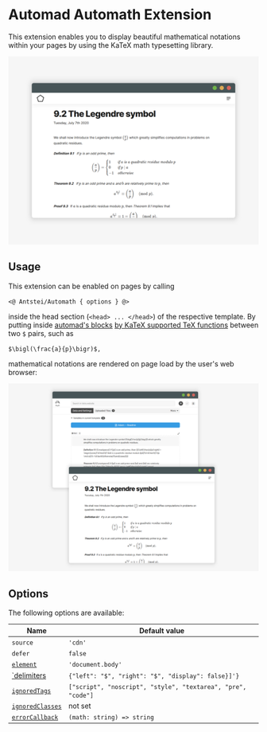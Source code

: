 # Automad Automath Extension

This extension enables you to display beautiful mathematical notations within your pages by using the KaTeX math typesetting library.

![The Legendre symbol: teaser image of the extension](https://github.com/antstei/automad-automath/blob/master/images/teaser_image.png?raw=true)

## Usage

This extension can be enabled on pages by calling

	<@ Antstei/Automath { options } @>

inside the head section (`<head> ... </head>`) of the respective template. By putting inside [automad's blocks](https://automad.org/developer-guide/building-themes/template-language/variables#blocks) [by KaTeX supported TeX functions](https://katex.org/docs/supported.html) between two `$` pairs, such as

	$\bigl(\frac{a}{p}\bigr)$,

mathematical notations are rendered on page load by the user's web browser:

![The Legendre symbol: example usage image of the extension](https://github.com/antstei/automad-automath/blob/master/images/example_usage_image.png?raw=true)

## Options

The following options are available:

| Name | Default value |
|------|---------------|
| `source` | `'cdn'` |
| `defer` | `false` |
| [`element`](https://katex.org/docs/autorender.html#api) | `'document.body'` |
| [`delimiters](https://katex.org/docs/autorender.html#api) | `{"left": "$", "right": "$", "display": false}]'}` |
| [`ignoredTags`](https://katex.org/docs/autorender.html#api) | `["script", "noscript", "style", "textarea", "pre", "code"]` |
| [`ignoredClasses`](https://katex.org/docs/autorender.html#api) | not set |
| [`errorCallback`](https://katex.org/docs/autorender.html#api) | `(math: string) => string` |
